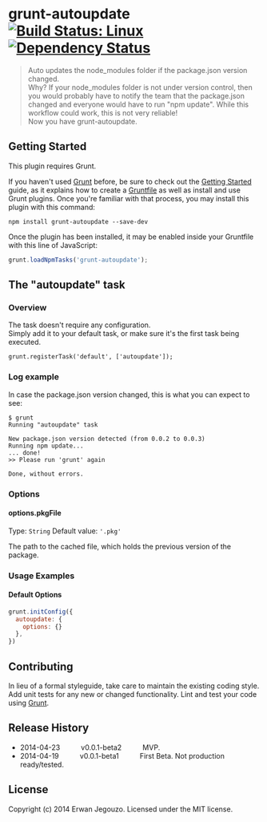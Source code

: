 # grunt-autoupdate [![Build Status: Linux](https://travis-ci.org/erwanjegouzo/grunt-autoupdate.png?branch=master)](https://travis-ci.org/erwanjegouzo/grunt-autoupdate) [![Dependency Status](https://david-dm.org/erwanjegouzo/grunt-autoupdate.png)](https://david-dm.org/erwanjegouzo/grunt-autoupdate.png)

> Auto updates the node_modules folder if the package.json version changed.  
Why? If your node_modules folder is not under version control, then you would probably have to notify the team that the package.json changed and everyone would have to run "npm update". While this workflow could work, this is not very reliable!  
Now you have grunt-autoupdate.


## Getting Started
This plugin requires Grunt.

If you haven't used [Grunt](http://gruntjs.com/) before, be sure to check out the [Getting Started](http://gruntjs.com/getting-started) guide, as it explains how to create a [Gruntfile](http://gruntjs.com/sample-gruntfile) as well as install and use Grunt plugins. Once you're familiar with that process, you may install this plugin with this command:

```shell
npm install grunt-autoupdate --save-dev
```

Once the plugin has been installed, it may be enabled inside your Gruntfile with this line of JavaScript:

```js
grunt.loadNpmTasks('grunt-autoupdate');
```



## The "autoupdate" task

### Overview
The task doesn't require any configuration.  
Simply add it to your default task, or make sure it's the first task being executed.

```
grunt.registerTask('default', ['autoupdate']);
```

### Log example
In case the package.json version changed, this is what you can expect to see:
```
$ grunt
Running "autoupdate" task

New package.json version detected (from 0.0.2 to 0.0.3)
Running npm update...
... done!
>> Please run 'grunt' again

Done, without errors.
```

### Options

#### options.pkgFile
Type: `String`
Default value: `'.pkg'`

The path to the cached file, which holds the previous version of the package.

### Usage Examples

#### Default Options

```js
grunt.initConfig({
  autoupdate: {
    options: {}
  },
})
```

## Contributing
In lieu of a formal styleguide, take care to maintain the existing coding style. Add unit tests for any new or changed functionality. Lint and test your code using [Grunt](http://gruntjs.com/).

## Release History
 * 2014-04-23   v0.0.1-beta2   MVP.
 * 2014-04-19   v0.0.1-beta1   First Beta. Not production ready/tested.

## License
Copyright (c) 2014 Erwan Jegouzo. Licensed under the MIT license.
